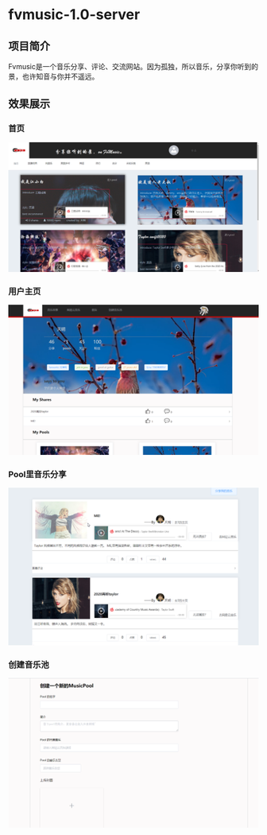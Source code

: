 # fvmusic-1.0-server
## 项目简介
Fvmusic是一个音乐分享、评论、交流网站。因为孤独，所以音乐，分享你听到的景，也许知音与你并不遥远。
## 效果展示
### 首页
![image](https://github.com/forgetxue/fvmusic-server-1.0/blob/dev/images/home.png)
### 用户主页
![image](https://github.com/forgetxue/fvmusic-server-1.0/blob/dev/images/personal.png)
### Pool里音乐分享
![image](https://github.com/forgetxue/fvmusic-server-1.0/blob/dev/images/articles.png)
### 创建音乐池
![image](https://github.com/forgetxue/fvmusic-server-1.0/blob/dev/images/create.png)
